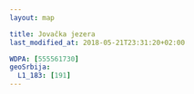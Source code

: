```yaml
---
layout: map

title: Jovačka jezera
last_modified_at: 2018-05-21T23:31:20+02:00

WDPA: [555561730]
geoSrbija:
  L1_183: [191]
---
```

